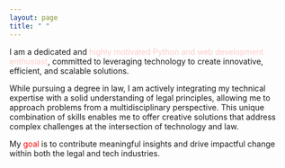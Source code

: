 ```yaml
---
layout: page
title: " "
---
```


I am a dedicated and <span style="color:#FFCCCB">highly motivated Python and web development enthusiast</span>, committed to leveraging technology to create innovative, efficient, and scalable solutions.
  
While pursuing a degree in law, I am actively integrating my technical expertise with a solid understanding of legal principles, allowing me to approach problems from a multidisciplinary perspective. This unique combination of skills enables me to offer creative solutions that address complex challenges at the intersection of technology and law.

My <span style="color:red">goal</span> is to contribute meaningful insights and drive impactful change within both the legal and tech industries.






